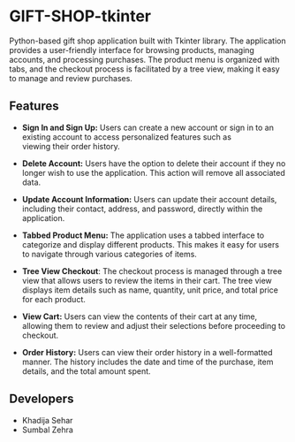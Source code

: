 # GIFT-SHOP-tkinter
Python-based gift shop application built with Tkinter library. The application provides a user-friendly interface for browsing products, managing accounts, and processing purchases. The product menu is organized with tabs, and the checkout process is facilitated by a tree view, making it easy to manage and review purchases.

## Features
- **Sign In and Sign Up:** Users can create a new account or sign in to an existing account to access personalized features such as     
  viewing their order history.

- **Delete Account:** Users have the option to delete their account if they no longer wish to use the application. This action will 
  remove all associated data.

- **Update Account Information:** Users can update their account details, including their contact, address, and password, directly within 
  the application.

- **Tabbed Product Menu:** The application uses a tabbed interface to categorize and display different products. This makes it easy for 
  users to navigate through various categories of items.

- **Tree View Checkout**: The checkout process is managed through a tree view that allows users to review the items in their cart. The 
  tree view displays item details such as name, quantity, unit price, and total price for each product.

- **View Cart:** Users can view the contents of their cart at any time, allowing them to review and adjust their selections before 
  proceeding to checkout.

- **Order History:** Users can view their order history in a well-formatted manner. The history includes the date and time of the 
  purchase, item details, and the total amount spent.

## Developers
- Khadija Sehar
- Sumbal Zehra
